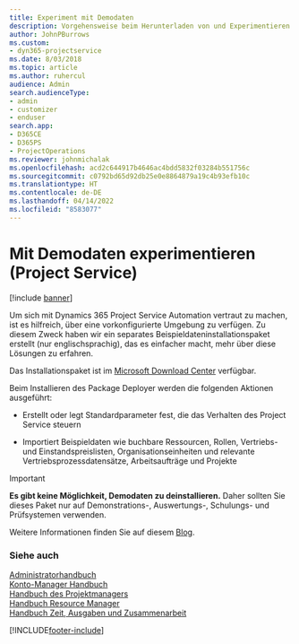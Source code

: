```yaml
---
title: Experiment mit Demodaten
description: Vorgehensweise beim Herunterladen von und Experimentieren mit Demodaten für Project Service Automation.
author: JohnPBurrows
ms.custom:
- dyn365-projectservice
ms.date: 8/03/2018
ms.topic: article
ms.author: ruhercul
audience: Admin
search.audienceType:
- admin
- customizer
- enduser
search.app:
- D365CE
- D365PS
- ProjectOperations
ms.reviewer: johnmichalak
ms.openlocfilehash: acd2c644917b4646ac4bdd5832f03284b551756c
ms.sourcegitcommit: c0792bd65d92db25e0e8864879a19c4b93efb10c
ms.translationtype: HT
ms.contentlocale: de-DE
ms.lasthandoff: 04/14/2022
ms.locfileid: "8583077"
---
```

# <a name="experiment-with-demo-data-project-service"></a>Mit Demodaten experimentieren (Project Service)

[!include [banner](../includes/psa-now-project-operations.md)]

Um sich mit Dynamics 365 Project Service Automation vertraut zu machen, ist es hilfreich, über eine vorkonfigurierte Umgebung zu verfügen. Zu diesem Zweck haben wir ein separates Beispieldateninstallationspaket erstellt (nur englischsprachig), das es einfacher macht, mehr über diese Lösungen zu erfahren. 

Das Installationspaket ist im [Microsoft Download Center](https://go.microsoft.com/fwlink/?linkid=859966) verfügbar.  

Beim Installieren des Package Deployer werden die folgenden Aktionen ausgeführt: 
  
-   Erstellt oder legt Standardparameter fest, die das Verhalten des Project Service steuern  
  
-   Importiert Beispieldaten wie buchbare Ressourcen, Rollen, Vertriebs- und Einstandspreislisten, Organisationseinheiten und relevante Vertriebsprozessdatensätze, Arbeitsaufträge und Projekte    
  
> [!IMPORTANT]
> **Es gibt keine Möglichkeit, Demodaten zu deinstallieren.** Daher sollten Sie dieses Paket nur auf Demonstrations-, Auswertungs-, Schulungs- und Prüfsystemen verwenden.

Weitere Informationen finden Sie auf diesem [Blog](https://blogs.msdn.microsoft.com/crm/2017/10/24/microsoft-dynamics-365-for-field-service-and-project-service-automation-sample-data).





  
### <a name="see-also"></a>Siehe auch  
 [Administratorhandbuch](../psa/admin-guide.md)   
 [Konto-Manager Handbuch](../psa/account-manager-guide.md)   
 [Handbuch des Projektmanagers](../psa/project-manager-guide.md)   
 [Handbuch Resource Manager](../psa/resource-manager-guide.md)   
 [Handbuch Zeit, Ausgaben und Zusammenarbeit](../psa/time-expense-collaboration-guide.md)


[!INCLUDE[footer-include](../includes/footer-banner.md)]
